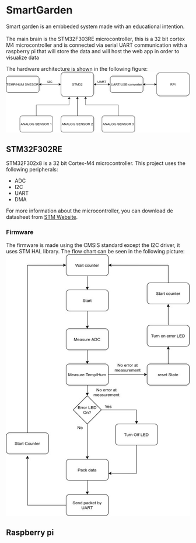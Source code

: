 # SmartGarden

Smart garden is an embbeded system made with an educational intention. <br/>
<br/>
The main brain is the STM32F303RE microcontroller, this is a 32 bit cortex M4 microcontroller and is connected via serial UART communication with a raspberry pi that will store the data and will host the web app in order to visualize data<br/>

The hardware architecture is shown in the following figure:<br/>
![Hardware architecture](./images/HardwareArchitectureGardenSensor.jpg) 

## STM32F302RE

STM32F302x8 is a 32 bit Cortex-M4 microcontroller. This project uses the following peripherals:
- ADC
- I2C
- UART
- DMA

For more information about the microcontroller, you can download de datasheet from [STM Website](https://www.st.com/en/microcontrollers-microprocessors/stm32f302c8.html).

### Firmware
The firmware is made using the CMSIS standard except the I2C driver, it uses STM HAL library. The flow chart can be seen in the following picture: <br/>
![Flow chart](./images/gardemeterFlowChart.jpg) 

## Raspberry pi


